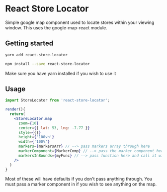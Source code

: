 # React Store Locator

Simple google map component used to locate stores within your viewing window. This uses the google-map-react module.

## Getting started

```bash
yarn add react-store-locator

npm install --save react-store-locator
```

Make sure you have yarn installed if you wish to use it

## Usage

```jsx
import StoreLocator from 'react-store-locator';

render(){
  return(
    <StoreLocator.map
      zoom={10}
      center={{ lat: 53, lng: -7.77 }}
      style={{}}
      height={'100vh'}
      width={'100%'}
      markers={markersArr} // --> pass markers array through here
      markerComponent={MarkerComp} // --> pass the marker component here
      markersInBounds={myFunc} // --> pass function here and call it with param of markers , i.e ( myFunc(markers) { console.log(markers)}) This will tell you what markers are in your screen
    />
  )
}
```

Most of these will have defaults if you don't pass anything through. You must pass a marker component in if you wish to see anything on the map.
